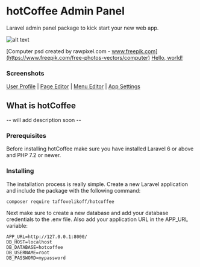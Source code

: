 # hotCoffee Admin Panel

Laravel admin panel package to kick start your new web app.

![alt text](http://dev.taffovelikoff.com/images/hotcoffee/hotcoffee_intro.png "hotCoffee")

[Computer psd created by rawpixel.com - www.freepik.com](https://www.freepik.com/free-photos-vectors/computer)
<a href="http://example.com/" target="_blank">Hello, world!</a>

### Screenshots

[User Profile](http://dev.taffovelikoff.com/images/hotcoffee/shot3.png) |
[Page Editor](http://dev.taffovelikoff.com/images/hotcoffee/shot2.png) |
[Menu Editor](http://dev.taffovelikoff.com/images/hotcoffee/shot4.png) |
[App Settings](http://dev.taffovelikoff.com/images/hotcoffee/shot4.png)


## What is hotCoffee

-- will add description soon --

### Prerequisites

Before installing hotCoffee make sure you have installed Laravel 6 or above and PHP 7.2 or newer.

### Installing

The installation process is really simple. Create a new Laravel application and include the package with the following command:

```
composer require taffovelikoff/hotcoffee
```

Next make sure to create a new database and add your database credentials to the .env file. Also add your application URL in the APP_URL variable:

```
APP_URL=http://127.0.0.1:8000/
DB_HOST=localhost
DB_DATABASE=hotcoffee
DB_USERNAME=root
DB_PASSWORD=mypassword
```

